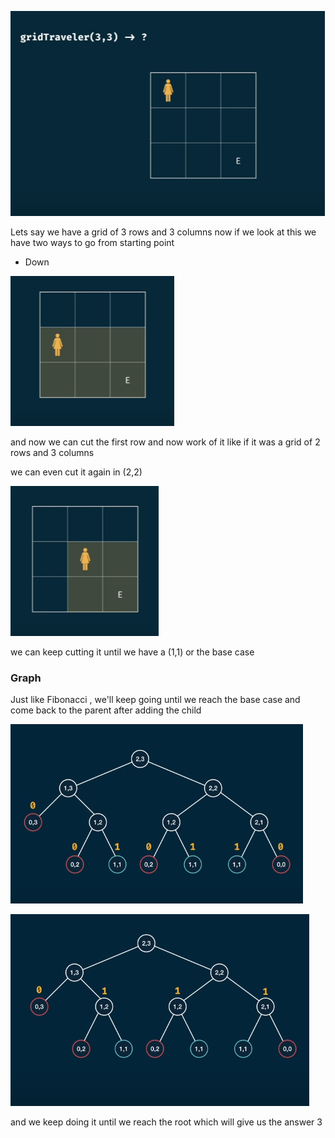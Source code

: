 ![](/images/image_2025-02-04_142551474.png)

Lets say we have a grid of 3 rows and 3 columns 
now if we look at this we have two ways to go from starting point

* Down

![](/images/image_2025-02-04_142727836.png)

and now we can cut the first row and now work of it like if it was a grid of 2 rows and 3 columns 

we can even cut it again in (2,2)

![](/images/image_2025-02-04_142847740.png)

we can keep cutting it until we have a (1,1) or the base case 

### Graph

Just like Fibonacci , we'll keep going until we reach the base case and come back to the parent after adding the child

![](/images/image_2025-02-04_143128775.png)

![](/images/image_2025-02-04_143303684.png)

and we keep doing it until we reach the root which will give us the answer 3
